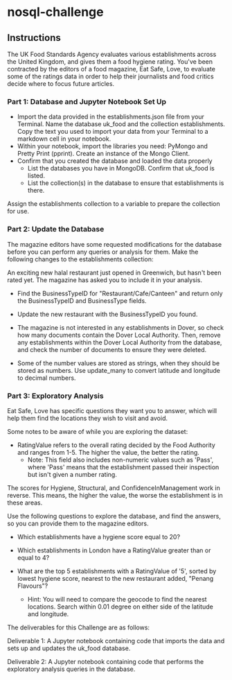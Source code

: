 # nosql-challenge
## Instructions
The UK Food Standards Agency evaluates various establishments across the United Kingdom, and gives them a food hygiene rating. You've been contracted by the editors of a food magazine, Eat Safe, Love, to evaluate some of the ratings data in order to help their journalists and food critics decide where to focus future articles.

### Part 1: Database and Jupyter Notebook Set Up

- Import the data provided in the establishments.json file from your Terminal. Name the database uk_food and the collection establishments. Copy the text you used to import your data from your Terminal to a markdown cell in your notebook.
- Within your notebook, import the libraries you need: PyMongo and Pretty Print (pprint). Create an instance of the Mongo Client.
- Confirm that you created the database and loaded the data properly
    - List the databases you have in MongoDB. Confirm that uk_food is listed.
    - List the collection(s) in the database to ensure that establishments is there.

Assign the establishments collection to a variable to prepare the collection for use.

### Part 2: Update the Database
The magazine editors have some requested modifications for the database before you can perform any queries or analysis for them. Make the following changes to the establishments collection:

An exciting new halal restaurant just opened in Greenwich, but hasn't been rated yet. The magazine has asked you to include it in your analysis.

- Find the BusinessTypeID for "Restaurant/Cafe/Canteen" and return only the BusinessTypeID and BusinessType fields.

- Update the new restaurant with the BusinessTypeID you found.

- The magazine is not interested in any establishments in Dover, so check how many documents contain the Dover Local Authority. Then, remove any establishments within the Dover Local Authority from the database, and check the number of documents to ensure they were deleted.

- Some of the number values are stored as strings, when they should be stored as numbers. Use update_many to convert latitude and longitude to decimal numbers.

### Part 3: Exploratory Analysis
Eat Safe, Love has specific questions they want you to answer, which will help them find the locations they wish to visit and avoid.


Some notes to be aware of while you are exploring the dataset:
- RatingValue refers to the overall rating decided by the Food Authority and ranges from 1-5. The higher the value, the better the rating. 
    - Note: This field also includes non-numeric values such as 'Pass', where 'Pass' means that the establishment passed their inspection but isn't given a number rating.

The scores for Hygiene, Structural, and ConfidenceInManagement work in reverse. This means, the higher the value, the worse the establishment is in these areas.


Use the following questions to explore the database, and find the answers, so you can provide them to the magazine editors.

- Which establishments have a hygiene score equal to 20?

- Which establishments in London have a RatingValue greater than or equal to 4?


- What are the top 5 establishments with a RatingValue of '5', sorted by lowest hygiene score, nearest to the new restaurant added, "Penang Flavours"?

    - Hint: You will need to compare the geocode to find the nearest locations. Search within 0.01 degree on either side of the latitude and longitude.

The deliverables for this Challenge are as follows:

Deliverable 1: A Jupyter notebook containing code that imports the data and sets up and updates the uk_food database.

Deliverable 2: A Jupyter notebook containing code that performs the exploratory analysis queries in the database.
